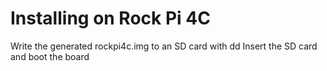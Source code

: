 # Installing on Rock Pi 4C
Write the generated rockpi4c.img to an SD card with dd
Insert the SD card and boot the board
